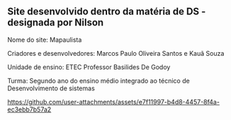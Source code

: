 <h2>Site desenvolvido dentro da matéria de DS - designada por Nilson</h2>

Nome do site: Mapaulista

Criadores e desenvolvedores: Marcos Paulo Oliveira Santos e Kauã Souza

Unidade de ensino: ETEC Professor Basilides De Godoy

Turma: Segundo ano do ensino médio integrado ao técnico de Desenvolvimento de sistemas



https://github.com/user-attachments/assets/e7f11997-b4d8-4457-8f4a-ec3ebb7b57a2

